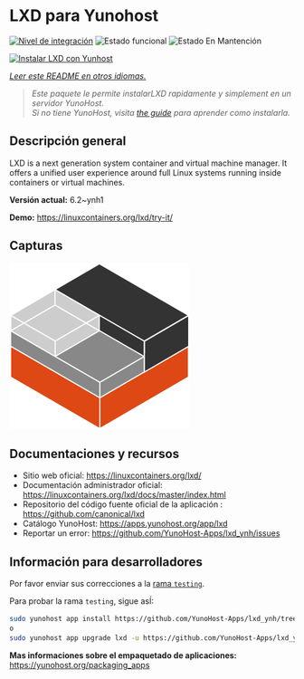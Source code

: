 <!--
Este archivo README esta generado automaticamente<https://github.com/YunoHost/apps/tree/master/tools/readme_generator>
No se debe editar a mano.
-->

# LXD para Yunohost

[![Nivel de integración](https://apps.yunohost.org/badge/integration/lxd)](https://ci-apps.yunohost.org/ci/apps/lxd/)
![Estado funcional](https://apps.yunohost.org/badge/state/lxd)
![Estado En Mantención](https://apps.yunohost.org/badge/maintained/lxd)

[![Instalar LXD con Yunhost](https://install-app.yunohost.org/install-with-yunohost.svg)](https://install-app.yunohost.org/?app=lxd)

*[Leer este README en otros idiomas.](./ALL_README.md)*

> *Este paquete le permite instalarLXD rapidamente y simplement en un servidor YunoHost.*  
> *Si no tiene YunoHost, visita [the guide](https://yunohost.org/install) para aprender como instalarla.*

## Descripción general

LXD is a next generation system container and virtual machine manager. It offers a unified user experience around full Linux systems running inside containers or virtual machines.

**Versión actual:** 6.2~ynh1

**Demo:** <https://linuxcontainers.org/lxd/try-it/>

## Capturas

![Captura de LXD](./doc/screenshots/LXD-logo.png)

## Documentaciones y recursos

- Sitio web oficial: <https://linuxcontainers.org/lxd/>
- Documentación administrador oficial: <https://linuxcontainers.org/lxd/docs/master/index.html>
- Repositorio del código fuente oficial de la aplicación : <https://github.com/canonical/lxd>
- Catálogo YunoHost: <https://apps.yunohost.org/app/lxd>
- Reportar un error: <https://github.com/YunoHost-Apps/lxd_ynh/issues>

## Información para desarrolladores

Por favor enviar sus correcciones a la [rama `testing`](https://github.com/YunoHost-Apps/lxd_ynh/tree/testing).

Para probar la rama `testing`, sigue asÍ:

```bash
sudo yunohost app install https://github.com/YunoHost-Apps/lxd_ynh/tree/testing --debug
o
sudo yunohost app upgrade lxd -u https://github.com/YunoHost-Apps/lxd_ynh/tree/testing --debug
```

**Mas informaciones sobre el empaquetado de aplicaciones:** <https://yunohost.org/packaging_apps>
